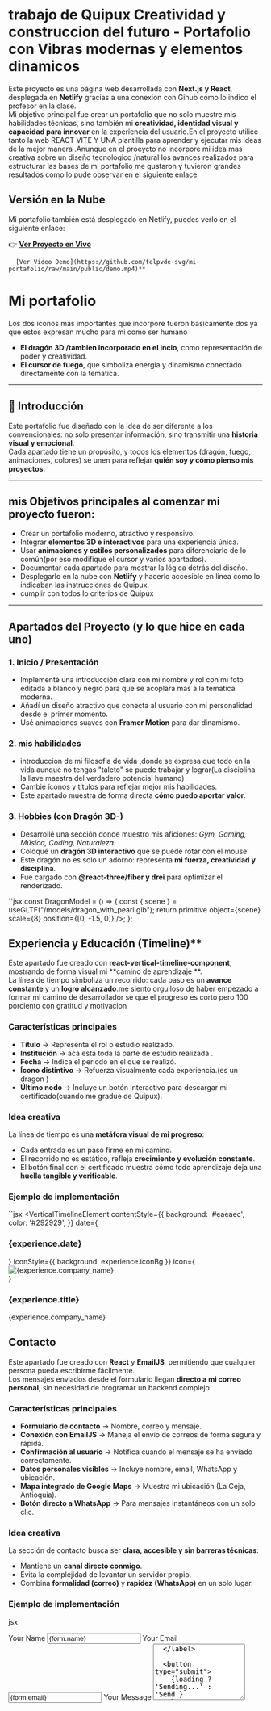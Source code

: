 # trabajo de Quipux  Creatividad y construccion del futuro  - Portafolio con Vibras modernas y elementos dinamicos 

Este proyecto es una página web desarrollada con **Next.js y React**, desplegada en **Netlify** gracias a una conexion con Gihub como lo indico el profesor en la clase.  
Mi  objetivo principal fue crear un portafolio que no solo muestre mis habilidades técnicas, sino también mi **creatividad, identidad visual y capacidad para innovar** en la experiencia del usuario.En el proyecto utilice tanto la web REACT VITE Y UNA plantilla para aprender y ejecutar mis ideas de la mejor manera .Anunque en el proeycto no incorpore mi idea mas creativa sobre un  diseño tecnologico /natural  los avances realizados para estructurar las bases de mi portafolio me gustaron y tuvieron grandes resultados como lo pude observar en el siguiente enlace 

##  Versión en la Nube  

Mi portafolio también está desplegado en Netlify, puedes verlo en el siguiente enlace:  

👉 **[Ver Proyecto en Vivo](https://portafoliofelip.netlify.app/#about)**  
      
      [Ver Video Demo](https://github.com/felpvde-svg/mi-portafolio/raw/main/public/demo.mp4)**

 

# Mi portafolio

Los dos íconos más importantes que incorpore fueron basicamente dos ya que estos expresan mucho para mi como ser humano   
-  **El dragón 3D /tambien incorporado en el incio**, como representación de poder y creatividad.  
-  **El cursor de fuego**, que simboliza energía y dinamismo conectado directamente con la tematica.  
---

## 📖 Introducción

Este portafolio fue diseñado con la idea de ser diferente a los convencionales: no solo presentar información, sino transmitir una **historia visual y emocional**.  
Cada apartado tiene un propósito, y todos los elementos (dragón, fuego, animaciones, colores) se unen para reflejar **quién soy y cómo pienso mis proyectos**.  

---

## mis  Objetivos principales al comenzar mi proyecto fueron:

- Crear un portafolio moderno, atractivo y responsivo.  
- Integrar **elementos 3D e interactivos** para una experiencia única.  
- Usar **animaciones y estilos personalizados** para diferenciarlo de lo común(por eso modifique el cursor y varios apartados).  
- Documentar cada apartado para mostrar la lógica detrás del diseño.  
- Desplegarlo en la nube con **Netlify** y hacerlo accesible en línea como lo indicaban las instrucciones de Quipux.  
- cumplir con todos lo criterios de Quipux 
---

##  Apartados del Proyecto (y lo que hice en cada uno)

### 1.  Inicio / Presentación
- Implementé una introducción clara con mi nombre y rol con mi foto editada a blanco y negro para que se acoplara mas a la tematica moderna.  
- Añadí un diseño atractivo que conecta al usuario con mi personalidad  desde el primer momento.  
- Usé animaciones suaves con **Framer Motion** para dar dinamismo.  

### 2.  mis habilidades
- introduccion de mi filosofia de vida ,donde se expresa que todo en la vida aunque no tengas "taleto"  se puede trabajar y lograr(La disciplina la llave maestra del verdadero potencial humano)
- Cambié íconos y títulos para reflejar mejor mis habilidades.  
- Este apartado muestra de forma directa **cómo puedo aportar valor**.  

### 3.  Hobbies (con Dragón 3D-)
- Desarrollé una sección donde muestro mis aficiones: *Gym, Gaming, Música, Coding, Naturaleza*.  
- Coloqué un **dragón 3D interactivo** que se puede rotar con el mouse.  
- Este dragón no es solo un adorno: representa **mi fuerza, creatividad y disciplina**.  
- Fue cargado con **@react-three/fiber y drei** para optimizar el renderizado.  

``jsx
const DragonModel = () => {
  const { scene } = useGLTF("/models/dragon_with_pearl.glb");
  return primitive object={scene} scale={8} position={[0, -1.5, 0]} />;
};

## Experiencia y Educación (Timeline)**

Este apartado fue creado con **react-vertical-timeline-component**, mostrando de forma visual mi **camino de aprendizaje **.  
La línea de tiempo simboliza un recorrido: cada paso es un **avance constante** y un **logro alcanzado**.me siento orgulloso de haber empezado a formar mi camino de desarrollador se que el progreso es corto pero 100 porciento con gratitud  y motivacion   



###  Características principales
- **Título** → Representa el rol o estudio realizado.  
- **Institución** → aca esta toda la parte de estudio realizada  .  
- **Fecha** → Indica el período en el que se realizó.  
- **Ícono distintivo** → Refuerza visualmente cada experiencia.(es un dragon )  
- **Último nodo** → Incluye un botón interactivo para descargar mi certificado(cuando me gradue de Quipux).  

###  Idea creativa
La línea de tiempo es una **metáfora visual de mi progreso**:  
- Cada entrada es un paso firme en mi camino.  
- El recorrido no es estático, refleja **crecimiento y evolución constante**.  
- El botón final con el certificado muestra cómo todo aprendizaje deja una **huella tangible y verificable**.  

###  Ejemplo de implementación
``jsx
<VerticalTimelineElement
  contentStyle={{
    background: '#eaeaec',
    color: '#292929',
  }}
  date={<h3 className="text-dim font-bold">{experience.date}</h3>}
  iconStyle={{ background: experience.iconBg }}
  icon={
    <div className="flex justify-center items-center w-full h-full">
      <img
        src={experience.icon}
        alt={experience.company_name}
        className="w-[60%] h-[60%] object-contain"
      />
    </div>
  }
>
  <h3 className="text-jetLight text-[24px] font-bold">{experience.title}</h3>
  <p className="text-taupe text-[22px] font-semibold">{experience.company_name}</p>
</VerticalTimelineElement>

##  Contacto

Este apartado fue creado con **React** y **EmailJS**, permitiendo que cualquier persona pueda escribirme fácilmente.  
Los mensajes enviados desde el formulario llegan **directo a mi correo personal**, sin necesidad de programar un backend complejo.  

###  Características principales
- **Formulario de contacto** → Nombre, correo y mensaje.  
- **Conexión con EmailJS** → Maneja el envío de correos de forma segura y rápida.  
- **Confirmación al usuario** → Notifica cuando el mensaje se ha enviado correctamente.  
- **Datos personales visibles** → Incluye nombre, email, WhatsApp y ubicación.  
- **Mapa integrado de Google Maps** → Muestra mi ubicación (La Ceja, Antioquia).  
- **Botón directo a WhatsApp** → Para mensajes instantáneos con un solo clic.  

###  Idea creativa
La sección de contacto busca ser **clara, accesible y sin barreras técnicas**:  
- Mantiene un **canal directo conmigo**.  
- Evita la complejidad de levantar un servidor propio.  
- Combina **formalidad (correo)** y **rapidez (WhatsApp)** en un solo lugar.  

###  Ejemplo de implementación
jsx
<form ref={formRef} onSubmit={handleSubmit}>
  <label>
    <span>Your Name</span>
    <input
      type="text"
      name="name"
      value={form.name}
      onChange={handleChange}
      placeholder="What's your name?"
    />
  </label>

  <label>
    <span>Your Email</span>
    <input
      type="email"
      name="email"
      value={form.email}
      onChange={handleChange}
      placeholder="What's your email?"
    />
  </label>

  <label>
    <span>Your Message</span>
    <textarea
      rows="7"
      name="message"
      value={form.message}
      onChange={handleChange}
      placeholder="What's your message?"
    />
  </label>

  <button type="submit">
    {loading ? 'Sending...' : 'Send'}
  </button>
</form>

# Cursor personalizado  
   - Implementé un cursor especial que reemplaza el clásico del navegador.  
   - El cursor tiene un **efecto de fuego brillante** (con sombra luminosa blanca) que le da un aspecto mágico.  
   - Se mueve suavemente siguiendo al mouse, dando la sensación de que el usuario controla una llama.   

   Código base del cursor:
   ``jsx
   <img
     ref={cursorRef}
     src="/cursor.png"
     alt="Cursor fuego"
     className="fixed top-0 left-0 pointer-events-none z-[9999]"
     style={{
       width: "40px",
       height: "40px",
       filter: "drop-shadow(0 0 25px white)",
       transform: "translate3d(0,0,0) translate(-50%, -50%)",
     }}

   ## Ideas creativas aplicadas
- **Modelo 3D:** Uso de un **dragón** como elemento distintivo y central del diseño.  
- **Animaciones modernas:** Gracias a **Framer Motion**, cada apartado tiene movimiento fluido.  
- **Diseño responsivo:** Adaptado a **móvil, tablet y desktop**.  
- **Secciones dinámicas:** No solo texto estático, sino componentes interactivos.  
- **Equilibrio entre lo profesional y lo personal:** Reflejo tanto mi experiencia como mis hobbies.  

---

